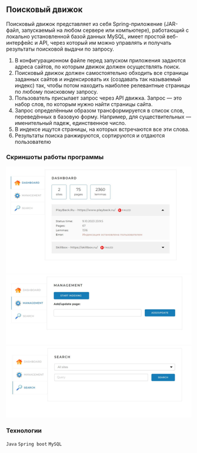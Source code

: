 ## **Поисковый движок**
Поисковый движок представляет из себя Spring-приложение (JAR-файл, запускаемый на любом 
сервере или компьютере), работающий с локально установленной базой данных MySQL, имеет 
простой веб-интерфейс и API, через который им можно управлять и получать результаты поисковой выдачи по запросу.
1. В конфигурационном файле перед запуском приложения задаются адреса сайтов, по которым движок должен осуществлять поиск.
2. Поисковый движок должен самостоятельно обходить все страницы заданных сайтов и индексировать их (создавать так называемый индекс) так, чтобы потом находить наиболее релевантные страницы по любому поисковому запросу.
3. Пользователь присылает запрос через API движка. Запрос — это набор слов, по которым нужно найти страницы сайта.
4. Запрос определённым образом трансформируется в список слов, переведённых в базовую форму. Например, для существительных — именительный падеж, единственное число.
5. В индексе ищутся страницы, на которых встречаются все эти слова.
6. Результаты поиска ранжируются, сортируются и отдаются пользователю

### **Скриншоты работы программы**

![Страница статистики](/images/dashboard.JPG)
![Страница индексации](/images/managment.JPG)
![Страница поиска](/images/search.JPG)

### **Технологии**
`Java`
`Spring boot`
`MySQL`